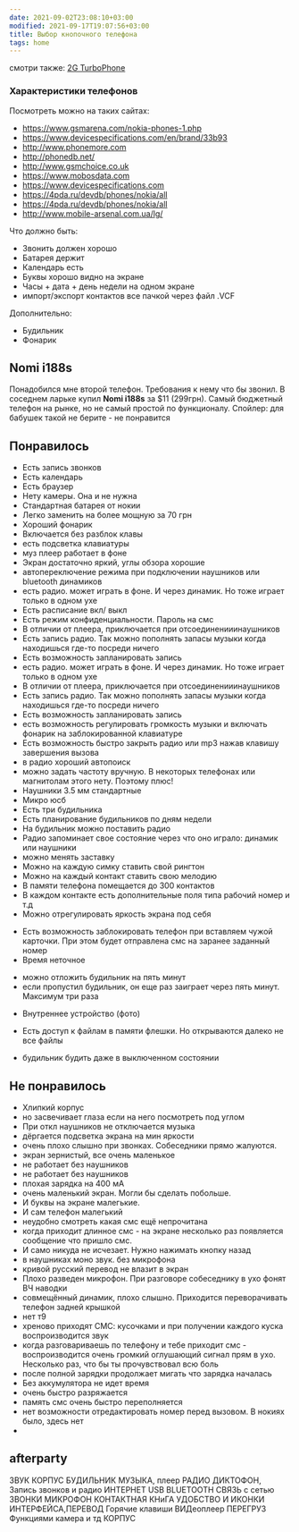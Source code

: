 ```yaml
---
date: 2021-09-02T23:08:10+03:00
modified: 2021-09-17T19:07:56+03:00
title: Выбор кнопочного телефона
tags: home
---
```

смотри также: [2G TurboPhone](../projects/turbophone.md)

### Характеристики телефонов 

Посмотреть можно на таких сайтах:
* <https://www.gsmarena.com/nokia-phones-1.php>
* <https://www.devicespecifications.com/en/brand/33b93>
* <http://www.phonemore.com>
* <http://phonedb.net/>
* <http://www.gsmchoice.co.uk>
* <https://www.mobosdata.com>
* <https://www.devicespecifications.com>
* <https://4pda.ru/devdb/phones/nokia/all>
* <https://4pda.ru/devdb/phones/nokia/all>
* <http://www.mobile-arsenal.com.ua/lg/>

Что должно быть:  
- Звонить должен хорошо
- Батарея держит
- Календарь есть
- Буквы хорошо видно на экране
- Часы + дата + день недели на одном экране
- импорт/экспорт контактов все пачкой через файл .VCF

Дополнительно:  
- Будильник
- Фонарик

## **Nomi i188s**  
Понадобился мне второй телефон. Требования к нему что бы звонил. В соседнем ларьке купил **Nomi i188s** за $11 (299грн). Самый бюджетный телефон на рынке, но не самый простой по функционалу. Спойлер: для бабушек такой не берите - не понравится

## Понравилось
+ Есть запись звонков
+ Есть календарь
+ Есть браузер
+ Нету камеры. Она и не нужна
+ Стандартная батарея от нокии
+ Легко заменить на более мощную за 70 грн
+ Хороший фонарик
+ Включается без разблок клавы
+ есть подсветка клавиатуры
+ муз плеер работает в фоне
+ Экран достаточно яркий, углы обзора хорошие
+ автопереключение режима при подключении наушников или bluetooth динамиков
+ есть радио. может играть в фоне. И через динамик. Но тоже играет только в одном ухе
+ Есть расписание вкл/ выкл
+ Есть режим конфиденциальности. Пароль на смс
+ В отличии от плеера, приключается при отсоединенииинаушников
+ Есть запись радио. Так можно пополнять запасы музыки когда находишься где-то посреди ничего
+ Есть возможность запланировать запись
+ есть радио. может играть в фоне. И через динамик. Но тоже играет только в одном ухе
+ В отличии от плеера, приключается при отсоединенииинаушников
+ Есть запись радио. Так можно пополнять запасы музыки когда находишься где-то посреди ничего
+ Есть возможность запланировать запись
+ есть возможность регулировать громкость музыки и включать фонарик на заблокированной клавиатуре
+ Есть возможность быстро закрыть радио или mp3 нажав клавишу завершения вызова
+ в радио хороший автопоиск
+ можно задать частоту вручную. В некоторых телефонах или магнитолам этого нету. Поэтому плюс!
+ Наушники 3.5 мм стандартные
+ Микро юсб
+ Есть три будильника
+ Есть планирование будильников по дням недели
+ На будильник можно поставить радио
+ Радио запоминает свое состояние через что оно играло: динамик или наушники
+ можно менять заставку
+ Можно на каждую симку ставить свой рингтон
+ Можно на каждый контакт ставить свою мелодию
+ В памяти телефона помещается до 300 контактов
+ В каждом контакте есть дополнительные поля типа рабочий номер и т.д
+ Можно отрегулировать яркость экрана под себя
* Есть возможность заблокировать телефон при вставляем чужой карточки. При этом будет отправлена смс на заранее заданный номер
* Время неточное
+ можно отложить будильник на пять минут
+ если пропустил будильник, он еще раз заиграет через пять минут. Максимум три раза
* Внутреннее устройство (фото)
+ Есть доступ к файлам в памяти флешки. Но открываются далеко не все файлы
- будильник будить даже в выключенном состоянии

## Не понравилось
- Хлипкий корпус
- но засвечивает глаза если на него посмотреть под углом
- При откл наушников не отключается музыка
- дёргается подсветка экрана на мин яркости
- очень плохо слышно при звонках. Собеседники прямо жалуются.
- экран зернистый, все очень маленькое
- не работает без наушников
- не работает без наушников
- плохая зарядка на 400 мА
- очень маленький экран. Могли бы сделать побольше.
- И буквы на экране малегькие. 
- И сам телефон малегький
- неудобно смотреть какая смс ещё непрочитана
- когда приходит длинное смс - на экране несколько раз появляется сообщение что пришло смс. 
- И само никуда не исчезает. Нужно нажимать кнопку назад
- в наушниках моно звук. без микрофона
- кривой русский перевод не влазит в экран
- Плохо разведен микрофон. При разговоре собеседнику в ухо фонят ВЧ наводки
- совмещённый динамик, плохо слышно. Приходится переворачивать телефон задней крышкой
- нет т9
- хреново приходят СМС: кусочками и при получении каждого куска воспроизводится звук
- когда разговариваешь по телефону и тебе приходит смс - воспроизводится очень громкий оглушающий сигнал прям в ухо. Несколько раз, что бы ты прочувствовал всю боль
- после полной зарядки продолжает мигать что зарядка началась
- Без аккумулятора не идет время
- очень быстро разряжается
- память смс очень быстро переполняется
- нет возможности отредактировать номер перед вызовом. В нокиях было, здесь нет
- 

## afterparty

ЗВУК
КОРПУС
БУДИЛЬНИК
МУЗЫКА, плеер
РАДИО
ДИКТОФОН, Запись звонков и радио
ИНТЕРНЕТ
USB
BLUETOOTH
СВЯЗЬ с сетью
ЗВОНКИ
МИКРОФОН
КОНТАКТНАЯ КНиГА
УДОБСТВО И ИКОНКИ ИНТЕРФЕЙСА,ПЕРЕВОД
Горячие клавиши
ВИДеоплеер
ПЕРЕГРУЗ Функциями камера и тд
КОРПУС
